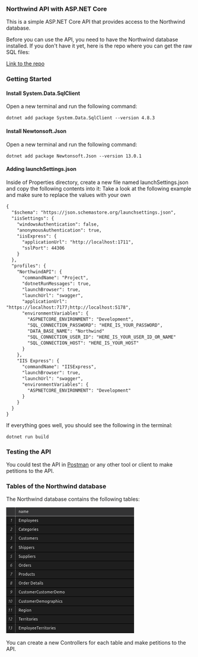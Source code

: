 ### Northwind API with ASP.NET Core

This is a simple ASP.NET Core API that provides access to the Northwind database.

Before you can use the API, you need to have the Northwind database installed. If you don't have it yet, here is the repo where you can get the raw SQL files:

[Link to the repo](https://github.com/Microsoft/sql-server-samples/tree/master/samples/databases/northwind-pubs)

### Getting Started

#### Install System.Data.SqlClient

Open a new terminal and run the following command:

```
dotnet add package System.Data.SqlClient --version 4.8.3
```

#### Install Newtonsoft.Json

Open a new terminal and run the following command:

```
dotnet add package Newtonsoft.Json --version 13.0.1
```

#### Adding launchSettings.json

Inside of Properties directory, create a new file named launchSettings.json and copy the following contents into it:
Take a look at the following example and make sure to replace the values with your own

```
{
  "$schema": "https://json.schemastore.org/launchsettings.json",
  "iisSettings": {
    "windowsAuthentication": false,
    "anonymousAuthentication": true,
    "iisExpress": {
      "applicationUrl": "http://localhost:1711",
      "sslPort": 44306
    }
  },
  "profiles": {
    "NorthwindAPI": {
      "commandName": "Project",
      "dotnetRunMessages": true,
      "launchBrowser": true,
      "launchUrl": "swagger",
      "applicationUrl": "https://localhost:7177;http://localhost:5178",
      "environmentVariables": {
        "ASPNETCORE_ENVIRONMENT": "Development",
        "SQL_CONNECTION_PASSWORD": "HERE_IS_YOUR_PASSWORD",
        "DATA_BASE_NAME": "Northwind"
        "SQL_CONNECTION_USER_ID": "HERE_IS_YOUR_USER_ID_OR_NAME"
        "SQL_CONNECTION_HOST": "HERE_IS_YOUR_HOST"
      }
    },
    "IIS Express": {
      "commandName": "IISExpress",
      "launchBrowser": true,
      "launchUrl": "swagger",
      "environmentVariables": {
        "ASPNETCORE_ENVIRONMENT": "Development"
      }
    }
  }
}
```

If everything goes well, you should see the following in the terminal:

```
dotnet run build
```

### Testing the API

You could test the API in [Postman](https://www.postman.com/) or any other tool or client to make petitions to the API.

### Tables of the Northwind database

The Northwind database contains the following tables:

![](img/tables.png?raw=true)

You can create a new Controllers for each table and make petitions to the API.
